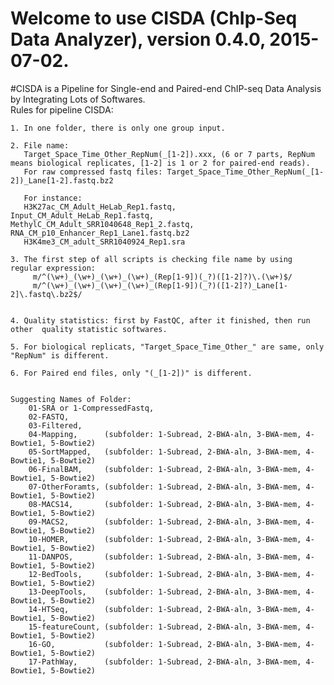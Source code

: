# Welcome to use CISDA (ChIp-Seq Data Analyzer), version 0.4.0, 2015-07-02.                      
#CISDA is a Pipeline for Single-end and Paired-end ChIP-seq Data Analysis by Integrating Lots of Softwares.                                   
    Rules for pipeline CISDA:

    1. In one folder, there is only one group input.

    2. File name: 
       Target_Space_Time_Other_RepNum(_[1-2]).xxx, (6 or 7 parts, RepNum means biological replicates, [1-2] is 1 or 2 for paired-end reads).
       For raw compressed fastq files: Target_Space_Time_Other_RepNum(_[1-2])_Lane[1-2].fastq.bz2

       For instance: 
       H3K27ac_CM_Adult_HeLab_Rep1.fastq,   Input_CM_Adult_HeLab_Rep1.fastq,    MethylC_CM_Adult_SRR1040648_Rep1_2.fastq,    RNA_CM_p10_Enhancer_Rep1_Lane1.fastq.bz2
       H3K4me3_CM_adult_SRR1040924_Rep1.sra

    3. The first step of all scripts is checking file name by using regular expression: 
         m/^(\w+)_(\w+)_(\w+)_(\w+)_(Rep[1-9])(_?)([1-2]?)\.(\w+)$/
         m/^(\w+)_(\w+)_(\w+)_(\w+)_(Rep[1-9])(_?)([1-2]?)_Lane[1-2]\.fastq\.bz2$/


    4. Quality statistics: first by FastQC, after it finished, then run other  quality statistic softwares.

    5. For biological replicats, "Target_Space_Time_Other_" are same, only "RepNum" is different.

    6. For Paired end files, only "(_[1-2])" is different.
                                                         
                                                                      
    Suggesting Names of Folder:                          
        01-SRA or 1-CompressedFastq,                   
        02-FASTQ,                                      
        03-Filtered,                                                 
        04-Mapping,      (subfolder: 1-Subread, 2-BWA-aln, 3-BWA-mem, 4-Bowtie1, 5-Bowtie2)              
        05-SortMapped,   (subfolder: 1-Subread, 2-BWA-aln, 3-BWA-mem, 4-Bowtie1, 5-Bowtie2)             
        06-FinalBAM,     (subfolder: 1-Subread, 2-BWA-aln, 3-BWA-mem, 4-Bowtie1, 5-Bowtie2)                       
        07-OtherForamts, (subfolder: 1-Subread, 2-BWA-aln, 3-BWA-mem, 4-Bowtie1, 5-Bowtie2)                 
        08-MACS14,       (subfolder: 1-Subread, 2-BWA-aln, 3-BWA-mem, 4-Bowtie1, 5-Bowtie2)                      
        09-MACS2,        (subfolder: 1-Subread, 2-BWA-aln, 3-BWA-mem, 4-Bowtie1, 5-Bowtie2)                         
        10-HOMER,        (subfolder: 1-Subread, 2-BWA-aln, 3-BWA-mem, 4-Bowtie1, 5-Bowtie2)                    
        11-DANPOS,       (subfolder: 1-Subread, 2-BWA-aln, 3-BWA-mem, 4-Bowtie1, 5-Bowtie2)                     
        12-BedTools,     (subfolder: 1-Subread, 2-BWA-aln, 3-BWA-mem, 4-Bowtie1, 5-Bowtie2)                 
        13-DeepTools,    (subfolder: 1-Subread, 2-BWA-aln, 3-BWA-mem, 4-Bowtie1, 5-Bowtie2)              
        14-HTSeq,        (subfolder: 1-Subread, 2-BWA-aln, 3-BWA-mem, 4-Bowtie1, 5-Bowtie2)                
        15-featureCount, (subfolder: 1-Subread, 2-BWA-aln, 3-BWA-mem, 4-Bowtie1, 5-Bowtie2)                
        16-GO,           (subfolder: 1-Subread, 2-BWA-aln, 3-BWA-mem, 4-Bowtie1, 5-Bowtie2)                     
        17-PathWay,      (subfolder: 1-Subread, 2-BWA-aln, 3-BWA-mem, 4-Bowtie1, 5-Bowtie2)                  
                                                            

